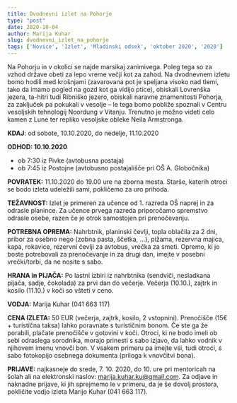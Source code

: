 ```yaml
---
title: Dvodnevni izlet na Pohorje
type: "post"
date: 2020-10-04
author: Marija Kuhar
slug: dvodnevni_izlet_na_pohorje
tags: ['Novice', 'Izlet', 'Mladinski odsek', 'oktober 2020', '2020']
---
```


Na Pohorju in v okolici se najde marsikaj zanimivega. Poleg tega so za vzhod države obeti za lepo vreme večji kot za zahod.
Na dvodnevnem izletu bomo hodili med krošnjami (zavarovana pot je speljana visoko nad tlemi, tako da imamo pogled na gozd kot ga vidijo ptice), obiskali Lovrenška jezera, ta-hitri tudi Ribniško jezero, obiskali naravne znamenitosti Pohorja, za zaključek pa pokukali v vesolje – le tega bomo pobliže spoznali v Centru vesoljskih tehnologij Noordung v Vitanju. Trenutno je možno videti celo kamen z Lune ter repliko vesoljske obleke Neila Armstronga.

**KDAJ**: od sobote, 10.10.2020, do nedelje, 11.10.2020

**ODHOD: 10.10.2020**

- ob 7:30 iz Pivke (avtobusna postaja)
- ob 7:45 iz Postojne (avtobusno postajališče pri OŠ A. Globočnika) 


**POVRATEK:** 11.10.2020  do 19.00 ure na zborna mesta. Starše, katerih otroci se bodo izleta udeležili sami, pokličemo za uro prihoda.

**TEŽAVNOST:** Izlet je primeren za učence od 1. razreda OŠ naprej in za odrasle planince. Za učence prvega razreda priporočamo spremstvo odrasle osebe, razen če je otrok samostojen pri prenočevanju.

**POTREBNA OPREMA:** Nahrbtnik, planinski čevlji, topla oblačila za 2 dni, pribor za osebno nego (zobna pasta, ščetka, …), pižama, rezervna majica, kapa, rokavice, rezervni čevlji za avtobus, vrečka za smeti. Opremo, ki jo boste potrebovali za prenočevanje in za drugi dan, imejte v posebni vrečki/torbi, da ne nosite s sabo.

**HRANA in PIJAČA:** Po lastni izbiri iz nahrbtnika (sendviči, nesladkana pijača, sadje, čokolada) za prvi dan do večerje. Večerja (10.10.), zajtrk in kosilo (11.10.) v koči so všteti v ceno.

**VODJA:** Marija Kuhar (041 663 117)

**CENA IZLETA:** 50 EUR (večerja, zajtrk, kosilo, 2 vstopnini). Prenočišče (15€ +  turistična taksa) lahko poravnate s turističnim bonom. Če ste ga že porabili, plačate prenočišče v gotovini v koči. Otroci, ki ne bodo imeli ob sebi odraslega sorodnika, morajo prinesti s sabo izjavo, da lahko vodnik v njihovem imenu vnovči bon. V vsakem primeru pa imejte vsi, tudi otroci, s sabo fotokopijo osebnega dokumenta (priloga k vnovčitvi bona).

**PRIJAVE:** najkasneje do srede, 7. 10. 2020, do 10. ure pri mentoricah na šolah ali na elektronski naslov: marija.kuhar.ku@gmail.com. Za odjave in naknadne prijave, ki jih sprejmemo le v primeru, da je še dovolj prostora, pokličite vodjo izleta Marijo Kuhar (041 663 117).
